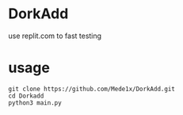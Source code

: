 # DorkAdd

use replit.com to fast testing

# usage

```
git clone https://github.com/Mede1x/DorkAdd.git
cd Dorkadd
python3 main.py
```
